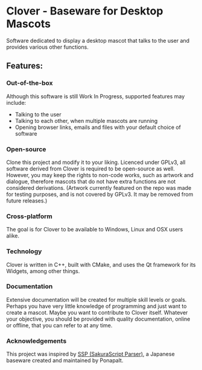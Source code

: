 # Clover - Baseware for Desktop Mascots
Software dedicated to display a desktop mascot that talks to the user and provides various other functions.
## Features:
### Out-of-the-box
Although this software is still Work In Progress, supported features may include:

 - Talking to the user
 - Talking to each other, when multiple mascots are running
 - Opening browser links, emails and files with your default choice of software

### Open-source
Clone this project and modify it to your liking. Licenced under GPLv3, all software derived from Clover is required to be open-source as well. However, you may keep the rights to non-code works, such as artwork and dialogue, therefore mascots that do not have extra functions are not considered derivations. (Artwork currently featured on the repo was made for testing purposes, and is not covered by GPLv3. It may be removed from future releases.)
### Cross-platform
The goal is for Clover to be available to Windows, Linux and OSX users alike.
### Technology
Clover is written in C++, built with CMake, and uses the Qt framework for its Widgets, among other things.
### Documentation
Extensive documentation will be created for multiple skill levels or goals. Perhaps you have very little knowledge of programming and just want to create a mascot. Maybe you want to contribute to Clover itself. Whatever your objective, you should be provided with quality documentation, online or offline, that you can refer to at any time.
### Acknowledgements
This project was inspired by [SSP (SakuraScript Parser)](http://ssp.shillest.net), a Japanese baseware created and maintained by Ponapalt.

